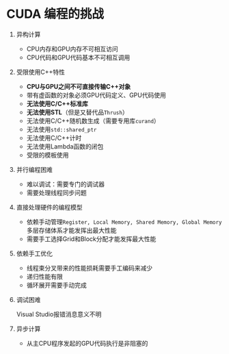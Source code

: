 # CUDA 编程的挑战
1. 异构计算
   - CPU内存和GPU内存不可相互访问
   - CPU代码和GPU代码基本不可相互调用
   
2. 受限使用C++特性
   - **CPU与GPU之间不可直接传输C++对象**
   - 带有虚函数的对象必须GPU代码定义、GPU代码使用
   - **无法使用C/C++标准库**
   - **无法使用STL**（但是又替代品`Thrush`）
   - 无法使用C/C++随机数生成（需要专用库`curand`）
   - 无法使用`std::shared_ptr`
   - 无法使用C/C++计时
   - 无法使用Lambda函数的闭包
   - 受限的模板使用

3. 并行编程困难
   - 难以调试：需要专门的调试器
   - 需要处理线程同步问题

4. 直接处理硬件的编程模型
   - 依赖手动管理`Register, Local Memory, Shared Memory, Global Memory`多层存储体系才能发挥出最大性能
   - 需要手工选择Grid和Block分配才能发挥最大性能

5. 依赖手工优化
   - 线程束分叉带来的性能损耗需要手工编码来减少
   - 递归性能有限
   - 循环展开需要手动完成

6. 调试困难
   
   Visual Studio报错消息意义不明

7. 异步计算
   - 从主CPU程序发起的GPU代码执行是非阻塞的
